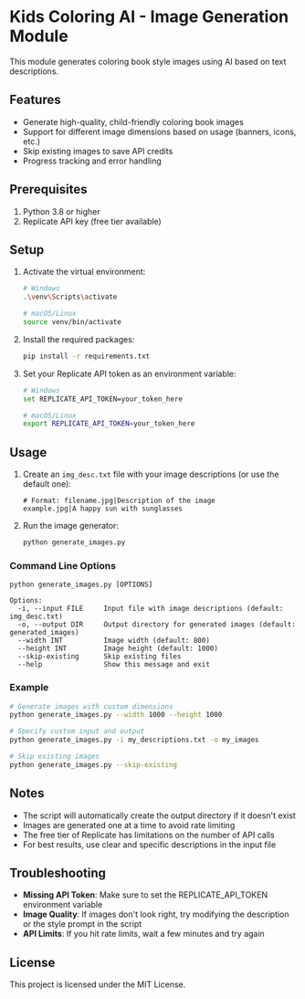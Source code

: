 # Kids Coloring AI - Image Generation Module

This module generates coloring book style images using AI based on text descriptions.

## Features

- Generate high-quality, child-friendly coloring book images
- Support for different image dimensions based on usage (banners, icons, etc.)
- Skip existing images to save API credits
- Progress tracking and error handling

## Prerequisites

1. Python 3.8 or higher
2. Replicate API key (free tier available)

## Setup

1. Activate the virtual environment:
   ```bash
   # Windows
   .\venv\Scripts\activate
   
   # macOS/Linux
   source venv/bin/activate
   ```

2. Install the required packages:
   ```bash
   pip install -r requirements.txt
   ```

3. Set your Replicate API token as an environment variable:
   ```bash
   # Windows
   set REPLICATE_API_TOKEN=your_token_here
   
   # macOS/Linux
   export REPLICATE_API_TOKEN=your_token_here
   ```

## Usage

1. Create an `img_desc.txt` file with your image descriptions (or use the default one):
   ```
   # Format: filename.jpg|Description of the image
   example.jpg|A happy sun with sunglasses
   ```

2. Run the image generator:
   ```bash
   python generate_images.py
   ```

### Command Line Options

```
python generate_images.py [OPTIONS]

Options:
  -i, --input FILE     Input file with image descriptions (default: img_desc.txt)
  -o, --output DIR     Output directory for generated images (default: generated_images)
  --width INT          Image width (default: 800)
  --height INT         Image height (default: 1000)
  --skip-existing      Skip existing files
  --help               Show this message and exit
```

### Example

```bash
# Generate images with custom dimensions
python generate_images.py --width 1000 --height 1000

# Specify custom input and output
python generate_images.py -i my_descriptions.txt -o my_images

# Skip existing images
python generate_images.py --skip-existing
```

## Notes

- The script will automatically create the output directory if it doesn't exist
- Images are generated one at a time to avoid rate limiting
- The free tier of Replicate has limitations on the number of API calls
- For best results, use clear and specific descriptions in the input file

## Troubleshooting

- **Missing API Token**: Make sure to set the REPLICATE_API_TOKEN environment variable
- **Image Quality**: If images don't look right, try modifying the description or the style prompt in the script
- **API Limits**: If you hit rate limits, wait a few minutes and try again

## License

This project is licensed under the MIT License.
